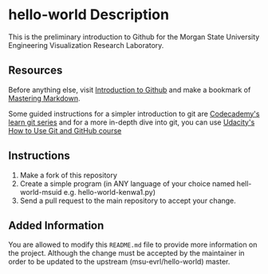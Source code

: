 # hello-world Description
This is the preliminary introduction to Github for the Morgan State University Engineering Visualization Research Laboratory.

## Resources
Before anything else, visit [Introduction to Github](https://guides.github.com/activities/hello-world/) and make a bookmark of [Mastering Markdown](https://guides.github.com/features/mastering-markdown/).

Some guided instructions for a simpler introduction to git are [Codecademy's learn git series](https://www.codecademy.com/learn/learn-git) and for a more in-depth dive into git, you can use [Udacity's How to Use Git and GitHub course](https://classroom.udacity.com/courses/ud775)

## Instructions
1. Make a fork of this repository
2. Create a simple program (in ANY language of your choice named hell-world-msuid e.g. hello-world-kenwa1.py)
3. Send a pull request to the main repository to accept your change.

## Added Information
You are allowed to modify this `README.md` file to provide more information on the project. Although the change must be accepted by the maintainer in order to be updated to the upstream (msu-evrl/hello-world) master.
